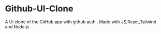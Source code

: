 # Github-UI-Clone
A UI clone of the GitHub app with github auth  . Made with JS,React,Tailwind and Node.js
